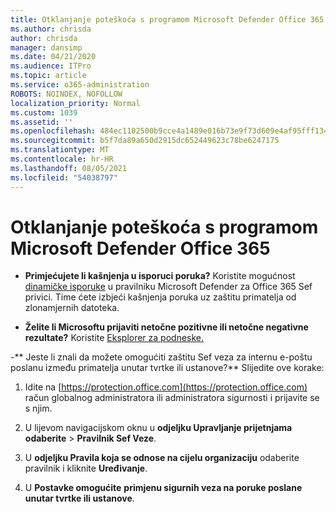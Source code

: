 ```yaml
---
title: Otklanjanje poteškoća s programom Microsoft Defender Office 365
ms.author: chrisda
author: chrisda
manager: dansimp
ms.date: 04/21/2020
ms.audience: ITPro
ms.topic: article
ms.service: o365-administration
ROBOTS: NOINDEX, NOFOLLOW
localization_priority: Normal
ms.custom: 1039
ms.assetid: ''
ms.openlocfilehash: 484ec1102500b9cce4a1489e016b73e9f73d609e4af95fff13405857d34f3978
ms.sourcegitcommit: b5f7da89a650d2915dc652449623c78be6247175
ms.translationtype: MT
ms.contentlocale: hr-HR
ms.lasthandoff: 08/05/2021
ms.locfileid: "54038797"
---
```

# <a name="troubleshooting-microsoft-defender-for-office-365"></a>Otklanjanje poteškoća s programom Microsoft Defender Office 365

- **Primjećujete li kašnjenja u isporuci poruka?** Koristite mogućnost [dinamičke isporuke](/microsoft-365/security/office-365-security/dynamic-delivery-and-previewing) u pravilniku Microsoft Defender za Office 365 Sef privici. Time ćete izbjeći kašnjenja poruka uz zaštitu primatelja od zlonamjernih datoteka.

- **Želite li Microsoftu prijaviti netočne pozitivne ili netočne negativne rezultate?** Koristite [Eksplorer za podneske.](https://protection.office.com/reportsubmission)

-** Jeste li znali da možete omogućiti zaštitu Sef veza za internu e-poštu poslanu između primatelja unutar tvrtke ili ustanove?** Slijedite ove korake:

  1. Idite na [https://protection.office.com](https://protection.office.com) račun globalnog administratora ili administratora sigurnosti i prijavite se s njim.

  2. U lijevom navigacijskom oknu u **odjeljku Upravljanje prijetnjama** **odaberite** \> **Pravilnik Sef Veze**.

  3. U **odjeljku Pravila koja se odnose na cijelu organizaciju** odaberite pravilnik i kliknite **Uređivanje**.

  4. U **Postavke omogućite** **primjenu sigurnih veza na poruke poslane unutar tvrtke ili ustanove**.
